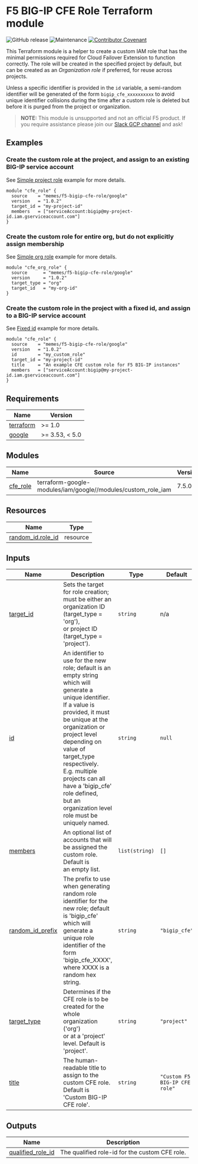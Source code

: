# F5 BIG-IP CFE Role Terraform module

![GitHub release](https://img.shields.io/github/v/release/memes/terraform-google-f5-bigip-cfe-role?sort=semver)
![Maintenance](https://img.shields.io/maintenance/yes/2023)
[![Contributor Covenant](https://img.shields.io/badge/Contributor%20Covenant-2.1-4baaaa.svg)](CODE_OF_CONDUCT.md)

This Terraform module is a helper to create a custom IAM role that has the
minimal permissions required for Cloud Failover Extension to function correctly.
The role will be created in the specified project by default, but can be created
as an *Organization role* if preferred, for reuse across projects.

Unless a specific identifier is provided in the `id` variable, a semi-random
identifier will be generated of the form `bigip_cfe_xxxxxxxxxx` to avoid unique
identifier collisions during the time after a custom role is deleted but before
it is purged from the project or organization.

> **NOTE:** This module is unsupported and not an official F5 product. If you
> require assistance please join our
> [Slack GCP channel](https://f5cloudsolutions.slack.com/messages/gcp) and ask!

## Examples

### Create the custom role at the project, and assign to an existing BIG-IP service account

See [Simple project role](examples/simple_project_role/) example for more details.

<!-- spell-checker: disable -->
```hcl
module "cfe_role" {
  source    = "memes/f5-bigip-cfe-role/google"
  version   = "1.0.2"
  target_id = "my-project-id"
  members   = ["serviceAccount:bigip@my-project-id.iam.gserviceaccount.com"]
}
```
<!-- spell-checker: enable -->

### Create the custom role for entire org, but do not explicitly assign membership

See [Simple org role](examples/simple_org_role/) example for more details.

<!-- spell-checker: disable -->
```hcl
module "cfe_org_role" {
  source      = "memes/f5-bigip-cfe-role/google"
  version     = "1.0.2"
  target_type = "org"
  target_id   = "my-org-id"
}
```
<!-- spell-checker: enable -->

### Create the custom role in the project with a fixed id, and assign to a BIG-IP service account

See [Fixed id](examples/fixed_id/) example for more details.

<!-- spell-checker: disable -->
```hcl
module "cfe_role" {
  source    = "memes/f5-bigip-cfe-role/google"
  version   = "1.0.2"
  id        = "my_custom_role"
  target_id = "my-project-id"
  title     = "An example CFE custom role for F5 BIG-IP instances"
  members   = ["serviceAccount:bigip@my-project-id.iam.gserviceaccount.com"]
}
```
<!-- spell-checker: enable -->

<!-- spell-checker:ignore markdownlint bigip -->
<!-- markdownlint-disable MD033 MD034 -->
<!-- BEGINNING OF PRE-COMMIT-TERRAFORM DOCS HOOK -->
## Requirements

| Name | Version |
|------|---------|
| <a name="requirement_terraform"></a> [terraform](#requirement\_terraform) | >= 1.0 |
| <a name="requirement_google"></a> [google](#requirement\_google) | >= 3.53, < 5.0 |

## Modules

| Name | Source | Version |
|------|--------|---------|
| <a name="module_cfe_role"></a> [cfe\_role](#module\_cfe\_role) | terraform-google-modules/iam/google//modules/custom_role_iam | 7.5.0 |

## Resources

| Name | Type |
|------|------|
| [random_id.role_id](https://registry.terraform.io/providers/hashicorp/random/latest/docs/resources/id) | resource |

## Inputs

| Name | Description | Type | Default | Required |
|------|-------------|------|---------|:--------:|
| <a name="input_target_id"></a> [target\_id](#input\_target\_id) | Sets the target for role creation; must be either an organization ID (target\_type = 'org'),<br>or project ID (target\_type = 'project'). | `string` | n/a | yes |
| <a name="input_id"></a> [id](#input\_id) | An identifier to use for the new role; default is an empty string which will<br>generate a unique identifier. If a value is provided, it must be unique at the<br>organization or project level depending on value of target\_type respectively.<br>E.g. multiple projects can all have a 'bigip\_cfe' role defined,<br>but an organization level role must be uniquely named. | `string` | `null` | no |
| <a name="input_members"></a> [members](#input\_members) | An optional list of accounts that will be assigned the custom role. Default is<br>an empty list. | `list(string)` | `[]` | no |
| <a name="input_random_id_prefix"></a> [random\_id\_prefix](#input\_random\_id\_prefix) | The prefix to use when generating random role identifier for the new role; default<br>is 'bigip\_cfe' which will generate a unique role identifier of the form<br>'bigip\_cfe\_XXXX', where XXXX is a random hex string. | `string` | `"bigip_cfe"` | no |
| <a name="input_target_type"></a> [target\_type](#input\_target\_type) | Determines if the CFE role is to be created for the whole organization ('org')<br>or at a 'project' level. Default is 'project'. | `string` | `"project"` | no |
| <a name="input_title"></a> [title](#input\_title) | The human-readable title to assign to the custom CFE role. Default is 'Custom BIG-IP CFE role'. | `string` | `"Custom F5 BIG-IP CFE role"` | no |

## Outputs

| Name | Description |
|------|-------------|
| <a name="output_qualified_role_id"></a> [qualified\_role\_id](#output\_qualified\_role\_id) | The qualified role-id for the custom CFE role. |
<!-- END OF PRE-COMMIT-TERRAFORM DOCS HOOK -->
<!-- markdownlint-enable MD033 MD034 -->
